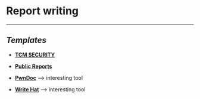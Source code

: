 # Report writing
---
## ***Templates***
- [**TCM SECURITY**](https://github.com/hmaverickadams/TCM-Security-Sample-Pentest-Report)
 - [**Public Reports**](https://github.com/juliocesarfort/public-pentesting-reports)

- [**PwnDoc**](https://github.com/pwndoc/pwndoc) --> interesting  tool

- [**Write Hat**](https://github.com/blacklanternsecurity/writehat) --> interesting tool
